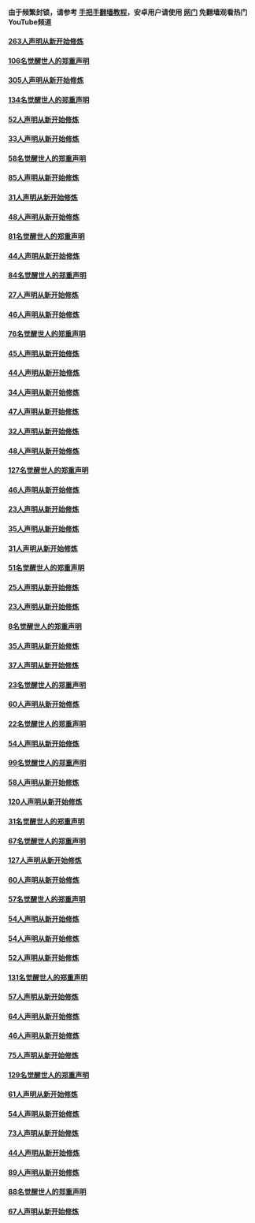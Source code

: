 #### 由于频繁封锁，请参考 [手把手翻墙教程](https://github.com/gfw-breaker/guides/wiki/)，安卓用户请使用 [网门](https://github.com/gfw-breaker/nogfw/blob/master/dl.md?t=03281901) 免翻墙观看热门YouTube频道 

#### [263人声明从新开始修炼](../pages/91/422553.md?t=03281901) 

#### [106名觉醒世人的郑重声明](../pages/91/422552.md?t=03281901) 

#### [305人声明从新开始修炼](../pages/91/422153.md?t=03281901) 

#### [134名觉醒世人的郑重声明](../pages/91/422152.md?t=03281901) 

#### [52人声明从新开始修炼](../pages/91/421846.md?t=03281901) 

#### [33人声明从新开始修炼](../pages/91/421804.md?t=03281901) 

#### [58名觉醒世人的郑重声明](../pages/91/421845.md?t=03281901) 

#### [85人声明从新开始修炼](../pages/91/421769.md?t=03281901) 

#### [31人声明从新开始修炼](../pages/91/421763.md?t=03281901) 

#### [48人声明从新开始修炼](../pages/91/421605.md?t=03281901) 

#### [81名觉醒世人的郑重声明](../pages/91/421656.md?t=03281901) 

#### [44人声明从新开始修炼](../pages/91/421544.md?t=03281901) 

#### [84名觉醒世人的郑重声明](../pages/91/421543.md?t=03281901) 

#### [27人声明从新开始修炼](../pages/91/421465.md?t=03281901) 

#### [46人声明从新开始修炼](../pages/91/421454.md?t=03281901) 

#### [76名觉醒世人的郑重声明](../pages/91/421453.md?t=03281901) 

#### [45人声明从新开始修炼](../pages/91/421452.md?t=03281901) 

#### [44人声明从新开始修炼](../pages/91/421422.md?t=03281901) 

#### [34人声明从新开始修炼](../pages/91/421322.md?t=03281901) 

#### [47人声明从新开始修炼](../pages/91/421264.md?t=03281901) 

#### [32人声明从新开始修炼](../pages/91/421225.md?t=03281901) 

#### [48人声明从新开始修炼](../pages/91/421202.md?t=03281901) 

#### [127名觉醒世人的郑重声明](../pages/91/421224.md?t=03281901) 

#### [46人声明从新开始修炼](../pages/91/421203.md?t=03281901) 

#### [23人声明从新开始修炼](../pages/91/421138.md?t=03281901) 

#### [35人声明从新开始修炼](../pages/91/421122.md?t=03281901) 

#### [31人声明从新开始修炼](../pages/91/421081.md?t=03281901) 

#### [51名觉醒世人的郑重声明](../pages/91/421080.md?t=03281901) 

#### [25人声明从新开始修炼](../pages/91/421020.md?t=03281901) 

#### [23人声明从新开始修炼](../pages/91/420884.md?t=03281901) 

#### [8名觉醒世人的郑重声明](../pages/91/420883.md?t=03281901) 

#### [35人声明从新开始修炼](../pages/91/420809.md?t=03281901) 

#### [37人声明从新开始修炼](../pages/91/420766.md?t=03281901) 

#### [23名觉醒世人的郑重声明](../pages/91/420765.md?t=03281901) 

#### [60人声明从新开始修炼](../pages/91/420727.md?t=03281901) 

#### [22名觉醒世人的郑重声明](../pages/91/420726.md?t=03281901) 

#### [54人声明从新开始修炼](../pages/91/420529.md?t=03281901) 

#### [99名觉醒世人的郑重声明](../pages/91/420528.md?t=03281901) 

#### [58人声明从新开始修炼](../pages/91/420198.md?t=03281901) 

#### [120人声明从新开始修炼](../pages/91/420141.md?t=03281901) 

#### [31名觉醒世人的郑重声明](../pages/91/420197.md?t=03281901) 

#### [67名觉醒世人的郑重声明](../pages/91/420140.md?t=03281901) 

#### [127人声明从新开始修炼](../pages/91/420082.md?t=03281901) 

#### [60人声明从新开始修炼](../pages/91/420081.md?t=03281901) 

#### [57名觉醒世人的郑重声明](../pages/91/420080.md?t=03281901) 

#### [54人声明从新开始修炼](../pages/91/419533.md?t=03281901) 

#### [54人声明从新开始修炼](../pages/91/419532.md?t=03281901) 

#### [52人声明从新开始修炼](../pages/91/419531.md?t=03281901) 

#### [131名觉醒世人的郑重声明](../pages/91/419530.md?t=03281901) 

#### [57人声明从新开始修炼](../pages/91/419430.md?t=03281901) 

#### [64人声明从新开始修炼](../pages/91/419429.md?t=03281901) 

#### [46人声明从新开始修炼](../pages/91/419428.md?t=03281901) 

#### [75人声明从新开始修炼](../pages/91/419427.md?t=03281901) 

#### [129名觉醒世人的郑重声明](../pages/91/419426.md?t=03281901) 

#### [61人声明从新开始修炼](../pages/91/419198.md?t=03281901) 

#### [54人声明从新开始修炼](../pages/91/419197.md?t=03281901) 

#### [73人声明从新开始修炼](../pages/91/419196.md?t=03281901) 

#### [44人声明从新开始修炼](../pages/91/419075.md?t=03281901) 

#### [89人声明从新开始修炼](../pages/91/419074.md?t=03281901) 

#### [88名觉醒世人的郑重声明](../pages/91/419195.md?t=03281901) 

#### [67人声明从新开始修炼](../pages/91/419073.md?t=03281901) 

